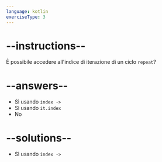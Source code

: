 ```yaml
---
language: kotlin
exerciseType: 3
---
```


# --instructions--

È possibile accedere all'indice di iterazione di un ciclo `repeat`? 

# --answers--

- Sì usando `index ->`
- Sì usando `it.index`
- No

# --solutions--

- Sì usando `index ->`
